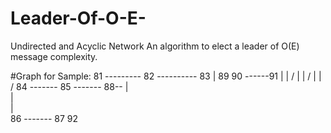 # Leader-Of-O-E-
Undirected and Acyclic Network
An algorithm to elect a leader of O(E) message complexity.

#Graph for Sample:
	81 --------- 82 ---------- 83
							   |           89    90 ------91
							   |           |    /
							   |		   |   /
							   |		   |  /
					84 ------- 85 ------- 88--
										   |  \
										   |   \
										   |    \
								86 ------- 87    92
			


